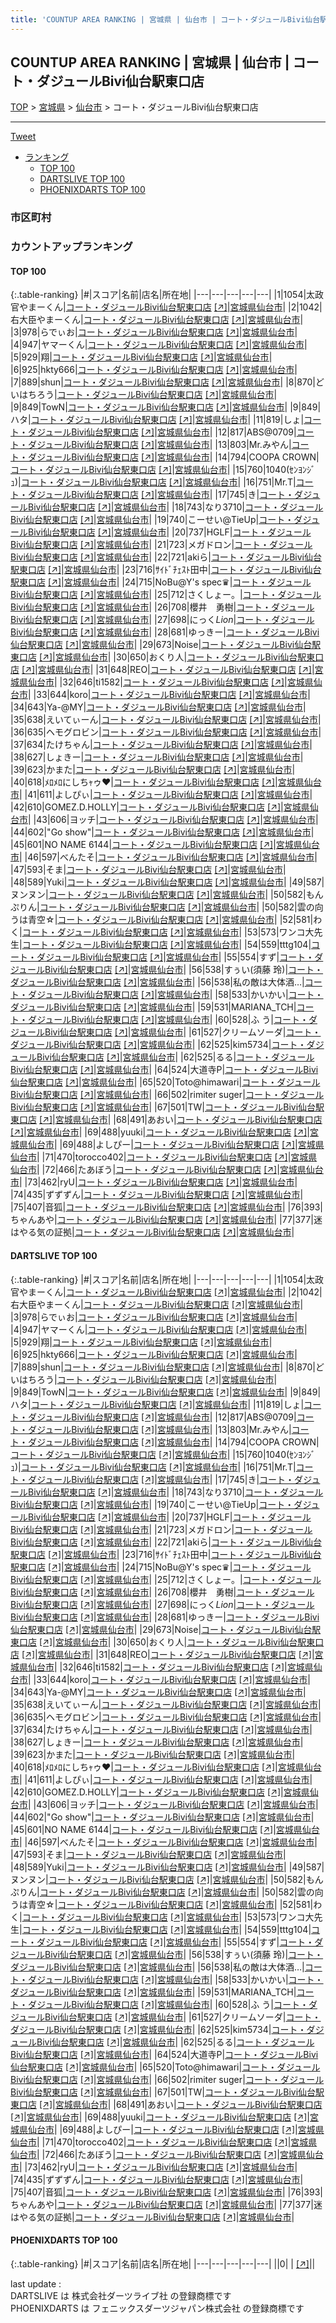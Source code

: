 ```yaml
---
title: 'COUNTUP AREA RANKING | 宮城県 | 仙台市 | コート・ダジュールBivi仙台駅東口店'
---
```

## COUNTUP AREA RANKING | 宮城県 | 仙台市 | コート・ダジュールBivi仙台駅東口店

[TOP](/darts/rank/) > [宮城県](/darts/rank/宮城県/) > [仙台市](/darts/rank/宮城県/仙台市/) > コート・ダジュールBivi仙台駅東口店

___

<a href="https://twitter.com/share?ref_src=twsrc%5Etfw" data-text="COUNTUP AREA RANKING | 宮城県仙台市コート・ダジュールBivi仙台駅東口店" class="twitter-share-button" data-hashtags="DARTSLIVE,PHOENIXDARTS,darts,ダーツ" data-show-count="false">Tweet</a>

* [ランキング](#カウントアップランキング)
    * [TOP 100](#top-100)
    * [DARTSLIVE TOP 100](#dartslive-top-100)
    * [PHOENIXDARTS TOP 100](#phoenixdarts-top-100)

### 市区町村

<ul>

</ul>

### カウントアップランキング

#### TOP 100



{:.table-ranking}
|#|スコア|名前|店名|所在地|
|---|---|---|---|---|
|1|1054|<span class="rank-name-dl">太政官やまーくん</span>|<a href="/darts/rank/shops/e4992e151d935998a3f63593b5358cc4.html">コート・ダジュールBivi仙台駅東口店</a> <a href="https://search.dartslive.com/jp/shop/e4992e151d935998a3f63593b5358cc4">[↗]</a>|<a href="/darts/rank/宮城県/仙台市">宮城県仙台市</a>|
|2|1042|<span class="rank-name-dl">右大臣やまーくん</span>|<a href="/darts/rank/shops/e4992e151d935998a3f63593b5358cc4.html">コート・ダジュールBivi仙台駅東口店</a> <a href="https://search.dartslive.com/jp/shop/e4992e151d935998a3f63593b5358cc4">[↗]</a>|<a href="/darts/rank/宮城県/仙台市">宮城県仙台市</a>|
|3|978|<span class="rank-name-dl">らでぃお</span>|<a href="/darts/rank/shops/e4992e151d935998a3f63593b5358cc4.html">コート・ダジュールBivi仙台駅東口店</a> <a href="https://search.dartslive.com/jp/shop/e4992e151d935998a3f63593b5358cc4">[↗]</a>|<a href="/darts/rank/宮城県/仙台市">宮城県仙台市</a>|
|4|947|<span class="rank-name-dl">ヤマーくん</span>|<a href="/darts/rank/shops/e4992e151d935998a3f63593b5358cc4.html">コート・ダジュールBivi仙台駅東口店</a> <a href="https://search.dartslive.com/jp/shop/e4992e151d935998a3f63593b5358cc4">[↗]</a>|<a href="/darts/rank/宮城県/仙台市">宮城県仙台市</a>|
|5|929|<span class="rank-name-dl">翔</span>|<a href="/darts/rank/shops/e4992e151d935998a3f63593b5358cc4.html">コート・ダジュールBivi仙台駅東口店</a> <a href="https://search.dartslive.com/jp/shop/e4992e151d935998a3f63593b5358cc4">[↗]</a>|<a href="/darts/rank/宮城県/仙台市">宮城県仙台市</a>|
|6|925|<span class="rank-name-dl">hkty666</span>|<a href="/darts/rank/shops/e4992e151d935998a3f63593b5358cc4.html">コート・ダジュールBivi仙台駅東口店</a> <a href="https://search.dartslive.com/jp/shop/e4992e151d935998a3f63593b5358cc4">[↗]</a>|<a href="/darts/rank/宮城県/仙台市">宮城県仙台市</a>|
|7|889|<span class="rank-name-dl">shun</span>|<a href="/darts/rank/shops/e4992e151d935998a3f63593b5358cc4.html">コート・ダジュールBivi仙台駅東口店</a> <a href="https://search.dartslive.com/jp/shop/e4992e151d935998a3f63593b5358cc4">[↗]</a>|<a href="/darts/rank/宮城県/仙台市">宮城県仙台市</a>|
|8|870|<span class="rank-name-dl">どいはちろう</span>|<a href="/darts/rank/shops/e4992e151d935998a3f63593b5358cc4.html">コート・ダジュールBivi仙台駅東口店</a> <a href="https://search.dartslive.com/jp/shop/e4992e151d935998a3f63593b5358cc4">[↗]</a>|<a href="/darts/rank/宮城県/仙台市">宮城県仙台市</a>|
|9|849|<span class="rank-name-dl">TowN</span>|<a href="/darts/rank/shops/e4992e151d935998a3f63593b5358cc4.html">コート・ダジュールBivi仙台駅東口店</a> <a href="https://search.dartslive.com/jp/shop/e4992e151d935998a3f63593b5358cc4">[↗]</a>|<a href="/darts/rank/宮城県/仙台市">宮城県仙台市</a>|
|9|849|<span class="rank-name-dl">ハタ</span>|<a href="/darts/rank/shops/e4992e151d935998a3f63593b5358cc4.html">コート・ダジュールBivi仙台駅東口店</a> <a href="https://search.dartslive.com/jp/shop/e4992e151d935998a3f63593b5358cc4">[↗]</a>|<a href="/darts/rank/宮城県/仙台市">宮城県仙台市</a>|
|11|819|<span class="rank-name-dl">しょ</span>|<a href="/darts/rank/shops/e4992e151d935998a3f63593b5358cc4.html">コート・ダジュールBivi仙台駅東口店</a> <a href="https://search.dartslive.com/jp/shop/e4992e151d935998a3f63593b5358cc4">[↗]</a>|<a href="/darts/rank/宮城県/仙台市">宮城県仙台市</a>|
|12|817|<span class="rank-name-dl">ABS@0709</span>|<a href="/darts/rank/shops/e4992e151d935998a3f63593b5358cc4.html">コート・ダジュールBivi仙台駅東口店</a> <a href="https://search.dartslive.com/jp/shop/e4992e151d935998a3f63593b5358cc4">[↗]</a>|<a href="/darts/rank/宮城県/仙台市">宮城県仙台市</a>|
|13|803|<span class="rank-name-dl">Mr.みやん</span>|<a href="/darts/rank/shops/e4992e151d935998a3f63593b5358cc4.html">コート・ダジュールBivi仙台駅東口店</a> <a href="https://search.dartslive.com/jp/shop/e4992e151d935998a3f63593b5358cc4">[↗]</a>|<a href="/darts/rank/宮城県/仙台市">宮城県仙台市</a>|
|14|794|<span class="rank-name-dl">COOPA CROWN</span>|<a href="/darts/rank/shops/e4992e151d935998a3f63593b5358cc4.html">コート・ダジュールBivi仙台駅東口店</a> <a href="https://search.dartslive.com/jp/shop/e4992e151d935998a3f63593b5358cc4">[↗]</a>|<a href="/darts/rank/宮城県/仙台市">宮城県仙台市</a>|
|15|760|<span class="rank-name-dl">1040(ｾﾝﾖﾝｼﾞｭ)</span>|<a href="/darts/rank/shops/e4992e151d935998a3f63593b5358cc4.html">コート・ダジュールBivi仙台駅東口店</a> <a href="https://search.dartslive.com/jp/shop/e4992e151d935998a3f63593b5358cc4">[↗]</a>|<a href="/darts/rank/宮城県/仙台市">宮城県仙台市</a>|
|16|751|<span class="rank-name-dl">Mr.T</span>|<a href="/darts/rank/shops/e4992e151d935998a3f63593b5358cc4.html">コート・ダジュールBivi仙台駅東口店</a> <a href="https://search.dartslive.com/jp/shop/e4992e151d935998a3f63593b5358cc4">[↗]</a>|<a href="/darts/rank/宮城県/仙台市">宮城県仙台市</a>|
|17|745|<span class="rank-name-dl">き</span>|<a href="/darts/rank/shops/e4992e151d935998a3f63593b5358cc4.html">コート・ダジュールBivi仙台駅東口店</a> <a href="https://search.dartslive.com/jp/shop/e4992e151d935998a3f63593b5358cc4">[↗]</a>|<a href="/darts/rank/宮城県/仙台市">宮城県仙台市</a>|
|18|743|<span class="rank-name-dl">なり3710</span>|<a href="/darts/rank/shops/e4992e151d935998a3f63593b5358cc4.html">コート・ダジュールBivi仙台駅東口店</a> <a href="https://search.dartslive.com/jp/shop/e4992e151d935998a3f63593b5358cc4">[↗]</a>|<a href="/darts/rank/宮城県/仙台市">宮城県仙台市</a>|
|19|740|<span class="rank-name-dl">こーせい@TieUp</span>|<a href="/darts/rank/shops/e4992e151d935998a3f63593b5358cc4.html">コート・ダジュールBivi仙台駅東口店</a> <a href="https://search.dartslive.com/jp/shop/e4992e151d935998a3f63593b5358cc4">[↗]</a>|<a href="/darts/rank/宮城県/仙台市">宮城県仙台市</a>|
|20|737|<span class="rank-name-dl">HGLF</span>|<a href="/darts/rank/shops/e4992e151d935998a3f63593b5358cc4.html">コート・ダジュールBivi仙台駅東口店</a> <a href="https://search.dartslive.com/jp/shop/e4992e151d935998a3f63593b5358cc4">[↗]</a>|<a href="/darts/rank/宮城県/仙台市">宮城県仙台市</a>|
|21|723|<span class="rank-name-dl">メガドロン</span>|<a href="/darts/rank/shops/e4992e151d935998a3f63593b5358cc4.html">コート・ダジュールBivi仙台駅東口店</a> <a href="https://search.dartslive.com/jp/shop/e4992e151d935998a3f63593b5358cc4">[↗]</a>|<a href="/darts/rank/宮城県/仙台市">宮城県仙台市</a>|
|22|721|<span class="rank-name-dl">akiら</span>|<a href="/darts/rank/shops/e4992e151d935998a3f63593b5358cc4.html">コート・ダジュールBivi仙台駅東口店</a> <a href="https://search.dartslive.com/jp/shop/e4992e151d935998a3f63593b5358cc4">[↗]</a>|<a href="/darts/rank/宮城県/仙台市">宮城県仙台市</a>|
|23|716|<span class="rank-name-dl">ｻｲﾄﾞﾁｪｽﾄ田中</span>|<a href="/darts/rank/shops/e4992e151d935998a3f63593b5358cc4.html">コート・ダジュールBivi仙台駅東口店</a> <a href="https://search.dartslive.com/jp/shop/e4992e151d935998a3f63593b5358cc4">[↗]</a>|<a href="/darts/rank/宮城県/仙台市">宮城県仙台市</a>|
|24|715|<span class="rank-name-dl">NoBu@Y&#x27;s spec♛</span>|<a href="/darts/rank/shops/e4992e151d935998a3f63593b5358cc4.html">コート・ダジュールBivi仙台駅東口店</a> <a href="https://search.dartslive.com/jp/shop/e4992e151d935998a3f63593b5358cc4">[↗]</a>|<a href="/darts/rank/宮城県/仙台市">宮城県仙台市</a>|
|25|712|<span class="rank-name-dl">さくしょー。</span>|<a href="/darts/rank/shops/e4992e151d935998a3f63593b5358cc4.html">コート・ダジュールBivi仙台駅東口店</a> <a href="https://search.dartslive.com/jp/shop/e4992e151d935998a3f63593b5358cc4">[↗]</a>|<a href="/darts/rank/宮城県/仙台市">宮城県仙台市</a>|
|26|708|<span class="rank-name-dl">櫻井　勇樹</span>|<a href="/darts/rank/shops/e4992e151d935998a3f63593b5358cc4.html">コート・ダジュールBivi仙台駅東口店</a> <a href="https://search.dartslive.com/jp/shop/e4992e151d935998a3f63593b5358cc4">[↗]</a>|<a href="/darts/rank/宮城県/仙台市">宮城県仙台市</a>|
|27|698|<span class="rank-name-dl">にっく*Lion*</span>|<a href="/darts/rank/shops/e4992e151d935998a3f63593b5358cc4.html">コート・ダジュールBivi仙台駅東口店</a> <a href="https://search.dartslive.com/jp/shop/e4992e151d935998a3f63593b5358cc4">[↗]</a>|<a href="/darts/rank/宮城県/仙台市">宮城県仙台市</a>|
|28|681|<span class="rank-name-dl">ゆっきー</span>|<a href="/darts/rank/shops/e4992e151d935998a3f63593b5358cc4.html">コート・ダジュールBivi仙台駅東口店</a> <a href="https://search.dartslive.com/jp/shop/e4992e151d935998a3f63593b5358cc4">[↗]</a>|<a href="/darts/rank/宮城県/仙台市">宮城県仙台市</a>|
|29|673|<span class="rank-name-dl">Noise</span>|<a href="/darts/rank/shops/e4992e151d935998a3f63593b5358cc4.html">コート・ダジュールBivi仙台駅東口店</a> <a href="https://search.dartslive.com/jp/shop/e4992e151d935998a3f63593b5358cc4">[↗]</a>|<a href="/darts/rank/宮城県/仙台市">宮城県仙台市</a>|
|30|650|<span class="rank-name-dl">おくり人</span>|<a href="/darts/rank/shops/e4992e151d935998a3f63593b5358cc4.html">コート・ダジュールBivi仙台駅東口店</a> <a href="https://search.dartslive.com/jp/shop/e4992e151d935998a3f63593b5358cc4">[↗]</a>|<a href="/darts/rank/宮城県/仙台市">宮城県仙台市</a>|
|31|648|<span class="rank-name-dl">REO</span>|<a href="/darts/rank/shops/e4992e151d935998a3f63593b5358cc4.html">コート・ダジュールBivi仙台駅東口店</a> <a href="https://search.dartslive.com/jp/shop/e4992e151d935998a3f63593b5358cc4">[↗]</a>|<a href="/darts/rank/宮城県/仙台市">宮城県仙台市</a>|
|32|646|<span class="rank-name-dl">ti1582</span>|<a href="/darts/rank/shops/e4992e151d935998a3f63593b5358cc4.html">コート・ダジュールBivi仙台駅東口店</a> <a href="https://search.dartslive.com/jp/shop/e4992e151d935998a3f63593b5358cc4">[↗]</a>|<a href="/darts/rank/宮城県/仙台市">宮城県仙台市</a>|
|33|644|<span class="rank-name-dl">koro</span>|<a href="/darts/rank/shops/e4992e151d935998a3f63593b5358cc4.html">コート・ダジュールBivi仙台駅東口店</a> <a href="https://search.dartslive.com/jp/shop/e4992e151d935998a3f63593b5358cc4">[↗]</a>|<a href="/darts/rank/宮城県/仙台市">宮城県仙台市</a>|
|34|643|<span class="rank-name-dl">Ya-@MY</span>|<a href="/darts/rank/shops/e4992e151d935998a3f63593b5358cc4.html">コート・ダジュールBivi仙台駅東口店</a> <a href="https://search.dartslive.com/jp/shop/e4992e151d935998a3f63593b5358cc4">[↗]</a>|<a href="/darts/rank/宮城県/仙台市">宮城県仙台市</a>|
|35|638|<span class="rank-name-dl">えいてぃーん</span>|<a href="/darts/rank/shops/e4992e151d935998a3f63593b5358cc4.html">コート・ダジュールBivi仙台駅東口店</a> <a href="https://search.dartslive.com/jp/shop/e4992e151d935998a3f63593b5358cc4">[↗]</a>|<a href="/darts/rank/宮城県/仙台市">宮城県仙台市</a>|
|36|635|<span class="rank-name-dl">ヘモグロビン</span>|<a href="/darts/rank/shops/e4992e151d935998a3f63593b5358cc4.html">コート・ダジュールBivi仙台駅東口店</a> <a href="https://search.dartslive.com/jp/shop/e4992e151d935998a3f63593b5358cc4">[↗]</a>|<a href="/darts/rank/宮城県/仙台市">宮城県仙台市</a>|
|37|634|<span class="rank-name-dl">たけちゃん</span>|<a href="/darts/rank/shops/e4992e151d935998a3f63593b5358cc4.html">コート・ダジュールBivi仙台駅東口店</a> <a href="https://search.dartslive.com/jp/shop/e4992e151d935998a3f63593b5358cc4">[↗]</a>|<a href="/darts/rank/宮城県/仙台市">宮城県仙台市</a>|
|38|627|<span class="rank-name-dl">しょきー</span>|<a href="/darts/rank/shops/e4992e151d935998a3f63593b5358cc4.html">コート・ダジュールBivi仙台駅東口店</a> <a href="https://search.dartslive.com/jp/shop/e4992e151d935998a3f63593b5358cc4">[↗]</a>|<a href="/darts/rank/宮城県/仙台市">宮城県仙台市</a>|
|39|623|<span class="rank-name-dl">かまた</span>|<a href="/darts/rank/shops/e4992e151d935998a3f63593b5358cc4.html">コート・ダジュールBivi仙台駅東口店</a> <a href="https://search.dartslive.com/jp/shop/e4992e151d935998a3f63593b5358cc4">[↗]</a>|<a href="/darts/rank/宮城県/仙台市">宮城県仙台市</a>|
|40|618|<span class="rank-name-dl">ﾒﾛﾒﾛにしちｬゥ♥</span>|<a href="/darts/rank/shops/e4992e151d935998a3f63593b5358cc4.html">コート・ダジュールBivi仙台駅東口店</a> <a href="https://search.dartslive.com/jp/shop/e4992e151d935998a3f63593b5358cc4">[↗]</a>|<a href="/darts/rank/宮城県/仙台市">宮城県仙台市</a>|
|41|611|<span class="rank-name-dl">よしぴぃ</span>|<a href="/darts/rank/shops/e4992e151d935998a3f63593b5358cc4.html">コート・ダジュールBivi仙台駅東口店</a> <a href="https://search.dartslive.com/jp/shop/e4992e151d935998a3f63593b5358cc4">[↗]</a>|<a href="/darts/rank/宮城県/仙台市">宮城県仙台市</a>|
|42|610|<span class="rank-name-dl">GOMEZ.D.HOLLY</span>|<a href="/darts/rank/shops/e4992e151d935998a3f63593b5358cc4.html">コート・ダジュールBivi仙台駅東口店</a> <a href="https://search.dartslive.com/jp/shop/e4992e151d935998a3f63593b5358cc4">[↗]</a>|<a href="/darts/rank/宮城県/仙台市">宮城県仙台市</a>|
|43|606|<span class="rank-name-dl">ヨッチ</span>|<a href="/darts/rank/shops/e4992e151d935998a3f63593b5358cc4.html">コート・ダジュールBivi仙台駅東口店</a> <a href="https://search.dartslive.com/jp/shop/e4992e151d935998a3f63593b5358cc4">[↗]</a>|<a href="/darts/rank/宮城県/仙台市">宮城県仙台市</a>|
|44|602|<span class="rank-name-dl">&quot;Go show&quot;</span>|<a href="/darts/rank/shops/e4992e151d935998a3f63593b5358cc4.html">コート・ダジュールBivi仙台駅東口店</a> <a href="https://search.dartslive.com/jp/shop/e4992e151d935998a3f63593b5358cc4">[↗]</a>|<a href="/darts/rank/宮城県/仙台市">宮城県仙台市</a>|
|45|601|<span class="rank-name-dl">NO NAME 6144</span>|<a href="/darts/rank/shops/e4992e151d935998a3f63593b5358cc4.html">コート・ダジュールBivi仙台駅東口店</a> <a href="https://search.dartslive.com/jp/shop/e4992e151d935998a3f63593b5358cc4">[↗]</a>|<a href="/darts/rank/宮城県/仙台市">宮城県仙台市</a>|
|46|597|<span class="rank-name-dl">べんたそ</span>|<a href="/darts/rank/shops/e4992e151d935998a3f63593b5358cc4.html">コート・ダジュールBivi仙台駅東口店</a> <a href="https://search.dartslive.com/jp/shop/e4992e151d935998a3f63593b5358cc4">[↗]</a>|<a href="/darts/rank/宮城県/仙台市">宮城県仙台市</a>|
|47|593|<span class="rank-name-dl">そま</span>|<a href="/darts/rank/shops/e4992e151d935998a3f63593b5358cc4.html">コート・ダジュールBivi仙台駅東口店</a> <a href="https://search.dartslive.com/jp/shop/e4992e151d935998a3f63593b5358cc4">[↗]</a>|<a href="/darts/rank/宮城県/仙台市">宮城県仙台市</a>|
|48|589|<span class="rank-name-dl">Yuki</span>|<a href="/darts/rank/shops/e4992e151d935998a3f63593b5358cc4.html">コート・ダジュールBivi仙台駅東口店</a> <a href="https://search.dartslive.com/jp/shop/e4992e151d935998a3f63593b5358cc4">[↗]</a>|<a href="/darts/rank/宮城県/仙台市">宮城県仙台市</a>|
|49|587|<span class="rank-name-dl">ヌンヌン</span>|<a href="/darts/rank/shops/e4992e151d935998a3f63593b5358cc4.html">コート・ダジュールBivi仙台駅東口店</a> <a href="https://search.dartslive.com/jp/shop/e4992e151d935998a3f63593b5358cc4">[↗]</a>|<a href="/darts/rank/宮城県/仙台市">宮城県仙台市</a>|
|50|582|<span class="rank-name-dl">もんぷりん</span>|<a href="/darts/rank/shops/e4992e151d935998a3f63593b5358cc4.html">コート・ダジュールBivi仙台駅東口店</a> <a href="https://search.dartslive.com/jp/shop/e4992e151d935998a3f63593b5358cc4">[↗]</a>|<a href="/darts/rank/宮城県/仙台市">宮城県仙台市</a>|
|50|582|<span class="rank-name-dl">雲の向うは青空☆</span>|<a href="/darts/rank/shops/e4992e151d935998a3f63593b5358cc4.html">コート・ダジュールBivi仙台駅東口店</a> <a href="https://search.dartslive.com/jp/shop/e4992e151d935998a3f63593b5358cc4">[↗]</a>|<a href="/darts/rank/宮城県/仙台市">宮城県仙台市</a>|
|52|581|<span class="rank-name-dl">わく</span>|<a href="/darts/rank/shops/e4992e151d935998a3f63593b5358cc4.html">コート・ダジュールBivi仙台駅東口店</a> <a href="https://search.dartslive.com/jp/shop/e4992e151d935998a3f63593b5358cc4">[↗]</a>|<a href="/darts/rank/宮城県/仙台市">宮城県仙台市</a>|
|53|573|<span class="rank-name-dl">ワンコ大先生</span>|<a href="/darts/rank/shops/e4992e151d935998a3f63593b5358cc4.html">コート・ダジュールBivi仙台駅東口店</a> <a href="https://search.dartslive.com/jp/shop/e4992e151d935998a3f63593b5358cc4">[↗]</a>|<a href="/darts/rank/宮城県/仙台市">宮城県仙台市</a>|
|54|559|<span class="rank-name-dl">tttg104</span>|<a href="/darts/rank/shops/e4992e151d935998a3f63593b5358cc4.html">コート・ダジュールBivi仙台駅東口店</a> <a href="https://search.dartslive.com/jp/shop/e4992e151d935998a3f63593b5358cc4">[↗]</a>|<a href="/darts/rank/宮城県/仙台市">宮城県仙台市</a>|
|55|554|<span class="rank-name-dl">すず</span>|<a href="/darts/rank/shops/e4992e151d935998a3f63593b5358cc4.html">コート・ダジュールBivi仙台駅東口店</a> <a href="https://search.dartslive.com/jp/shop/e4992e151d935998a3f63593b5358cc4">[↗]</a>|<a href="/darts/rank/宮城県/仙台市">宮城県仙台市</a>|
|56|538|<span class="rank-name-dl">すぅい(須藤 玲)</span>|<a href="/darts/rank/shops/e4992e151d935998a3f63593b5358cc4.html">コート・ダジュールBivi仙台駅東口店</a> <a href="https://search.dartslive.com/jp/shop/e4992e151d935998a3f63593b5358cc4">[↗]</a>|<a href="/darts/rank/宮城県/仙台市">宮城県仙台市</a>|
|56|538|<span class="rank-name-dl">私の敵は大体酒…</span>|<a href="/darts/rank/shops/e4992e151d935998a3f63593b5358cc4.html">コート・ダジュールBivi仙台駅東口店</a> <a href="https://search.dartslive.com/jp/shop/e4992e151d935998a3f63593b5358cc4">[↗]</a>|<a href="/darts/rank/宮城県/仙台市">宮城県仙台市</a>|
|58|533|<span class="rank-name-dl">かいかい</span>|<a href="/darts/rank/shops/e4992e151d935998a3f63593b5358cc4.html">コート・ダジュールBivi仙台駅東口店</a> <a href="https://search.dartslive.com/jp/shop/e4992e151d935998a3f63593b5358cc4">[↗]</a>|<a href="/darts/rank/宮城県/仙台市">宮城県仙台市</a>|
|59|531|<span class="rank-name-dl">MARIANA_TCH</span>|<a href="/darts/rank/shops/e4992e151d935998a3f63593b5358cc4.html">コート・ダジュールBivi仙台駅東口店</a> <a href="https://search.dartslive.com/jp/shop/e4992e151d935998a3f63593b5358cc4">[↗]</a>|<a href="/darts/rank/宮城県/仙台市">宮城県仙台市</a>|
|60|528|<span class="rank-name-dl">ふ う</span>|<a href="/darts/rank/shops/e4992e151d935998a3f63593b5358cc4.html">コート・ダジュールBivi仙台駅東口店</a> <a href="https://search.dartslive.com/jp/shop/e4992e151d935998a3f63593b5358cc4">[↗]</a>|<a href="/darts/rank/宮城県/仙台市">宮城県仙台市</a>|
|61|527|<span class="rank-name-dl">クリームソーダ</span>|<a href="/darts/rank/shops/e4992e151d935998a3f63593b5358cc4.html">コート・ダジュールBivi仙台駅東口店</a> <a href="https://search.dartslive.com/jp/shop/e4992e151d935998a3f63593b5358cc4">[↗]</a>|<a href="/darts/rank/宮城県/仙台市">宮城県仙台市</a>|
|62|525|<span class="rank-name-dl">kim5734</span>|<a href="/darts/rank/shops/e4992e151d935998a3f63593b5358cc4.html">コート・ダジュールBivi仙台駅東口店</a> <a href="https://search.dartslive.com/jp/shop/e4992e151d935998a3f63593b5358cc4">[↗]</a>|<a href="/darts/rank/宮城県/仙台市">宮城県仙台市</a>|
|62|525|<span class="rank-name-dl">るる</span>|<a href="/darts/rank/shops/e4992e151d935998a3f63593b5358cc4.html">コート・ダジュールBivi仙台駅東口店</a> <a href="https://search.dartslive.com/jp/shop/e4992e151d935998a3f63593b5358cc4">[↗]</a>|<a href="/darts/rank/宮城県/仙台市">宮城県仙台市</a>|
|64|524|<span class="rank-name-dl">大道寺P</span>|<a href="/darts/rank/shops/e4992e151d935998a3f63593b5358cc4.html">コート・ダジュールBivi仙台駅東口店</a> <a href="https://search.dartslive.com/jp/shop/e4992e151d935998a3f63593b5358cc4">[↗]</a>|<a href="/darts/rank/宮城県/仙台市">宮城県仙台市</a>|
|65|520|<span class="rank-name-dl">Toto@himawari</span>|<a href="/darts/rank/shops/e4992e151d935998a3f63593b5358cc4.html">コート・ダジュールBivi仙台駅東口店</a> <a href="https://search.dartslive.com/jp/shop/e4992e151d935998a3f63593b5358cc4">[↗]</a>|<a href="/darts/rank/宮城県/仙台市">宮城県仙台市</a>|
|66|502|<span class="rank-name-dl">rimiter suger</span>|<a href="/darts/rank/shops/e4992e151d935998a3f63593b5358cc4.html">コート・ダジュールBivi仙台駅東口店</a> <a href="https://search.dartslive.com/jp/shop/e4992e151d935998a3f63593b5358cc4">[↗]</a>|<a href="/darts/rank/宮城県/仙台市">宮城県仙台市</a>|
|67|501|<span class="rank-name-dl">TW</span>|<a href="/darts/rank/shops/e4992e151d935998a3f63593b5358cc4.html">コート・ダジュールBivi仙台駅東口店</a> <a href="https://search.dartslive.com/jp/shop/e4992e151d935998a3f63593b5358cc4">[↗]</a>|<a href="/darts/rank/宮城県/仙台市">宮城県仙台市</a>|
|68|491|<span class="rank-name-dl">あおい</span>|<a href="/darts/rank/shops/e4992e151d935998a3f63593b5358cc4.html">コート・ダジュールBivi仙台駅東口店</a> <a href="https://search.dartslive.com/jp/shop/e4992e151d935998a3f63593b5358cc4">[↗]</a>|<a href="/darts/rank/宮城県/仙台市">宮城県仙台市</a>|
|69|488|<span class="rank-name-dl">yuuki</span>|<a href="/darts/rank/shops/e4992e151d935998a3f63593b5358cc4.html">コート・ダジュールBivi仙台駅東口店</a> <a href="https://search.dartslive.com/jp/shop/e4992e151d935998a3f63593b5358cc4">[↗]</a>|<a href="/darts/rank/宮城県/仙台市">宮城県仙台市</a>|
|69|488|<span class="rank-name-dl">よしぴー</span>|<a href="/darts/rank/shops/e4992e151d935998a3f63593b5358cc4.html">コート・ダジュールBivi仙台駅東口店</a> <a href="https://search.dartslive.com/jp/shop/e4992e151d935998a3f63593b5358cc4">[↗]</a>|<a href="/darts/rank/宮城県/仙台市">宮城県仙台市</a>|
|71|470|<span class="rank-name-dl">torocco402</span>|<a href="/darts/rank/shops/e4992e151d935998a3f63593b5358cc4.html">コート・ダジュールBivi仙台駅東口店</a> <a href="https://search.dartslive.com/jp/shop/e4992e151d935998a3f63593b5358cc4">[↗]</a>|<a href="/darts/rank/宮城県/仙台市">宮城県仙台市</a>|
|72|466|<span class="rank-name-dl">たあぼう</span>|<a href="/darts/rank/shops/e4992e151d935998a3f63593b5358cc4.html">コート・ダジュールBivi仙台駅東口店</a> <a href="https://search.dartslive.com/jp/shop/e4992e151d935998a3f63593b5358cc4">[↗]</a>|<a href="/darts/rank/宮城県/仙台市">宮城県仙台市</a>|
|73|462|<span class="rank-name-dl">ryU</span>|<a href="/darts/rank/shops/e4992e151d935998a3f63593b5358cc4.html">コート・ダジュールBivi仙台駅東口店</a> <a href="https://search.dartslive.com/jp/shop/e4992e151d935998a3f63593b5358cc4">[↗]</a>|<a href="/darts/rank/宮城県/仙台市">宮城県仙台市</a>|
|74|435|<span class="rank-name-dl">ずずずん</span>|<a href="/darts/rank/shops/e4992e151d935998a3f63593b5358cc4.html">コート・ダジュールBivi仙台駅東口店</a> <a href="https://search.dartslive.com/jp/shop/e4992e151d935998a3f63593b5358cc4">[↗]</a>|<a href="/darts/rank/宮城県/仙台市">宮城県仙台市</a>|
|75|407|<span class="rank-name-dl">音狐</span>|<a href="/darts/rank/shops/e4992e151d935998a3f63593b5358cc4.html">コート・ダジュールBivi仙台駅東口店</a> <a href="https://search.dartslive.com/jp/shop/e4992e151d935998a3f63593b5358cc4">[↗]</a>|<a href="/darts/rank/宮城県/仙台市">宮城県仙台市</a>|
|76|393|<span class="rank-name-dl">ちゃんあや</span>|<a href="/darts/rank/shops/e4992e151d935998a3f63593b5358cc4.html">コート・ダジュールBivi仙台駅東口店</a> <a href="https://search.dartslive.com/jp/shop/e4992e151d935998a3f63593b5358cc4">[↗]</a>|<a href="/darts/rank/宮城県/仙台市">宮城県仙台市</a>|
|77|377|<span class="rank-name-dl">迷はやる気の証拠</span>|<a href="/darts/rank/shops/e4992e151d935998a3f63593b5358cc4.html">コート・ダジュールBivi仙台駅東口店</a> <a href="https://search.dartslive.com/jp/shop/e4992e151d935998a3f63593b5358cc4">[↗]</a>|<a href="/darts/rank/宮城県/仙台市">宮城県仙台市</a>|


#### DARTSLIVE TOP 100



{:.table-ranking}
|#|スコア|名前|店名|所在地|
|---|---|---|---|---|
|1|1054|<span class="rank-name-dl">太政官やまーくん</span>|<a href="/darts/rank/shops/e4992e151d935998a3f63593b5358cc4.html">コート・ダジュールBivi仙台駅東口店</a> <a href="https://search.dartslive.com/jp/shop/e4992e151d935998a3f63593b5358cc4">[↗]</a>|<a href="/darts/rank/宮城県/仙台市">宮城県仙台市</a>|
|2|1042|<span class="rank-name-dl">右大臣やまーくん</span>|<a href="/darts/rank/shops/e4992e151d935998a3f63593b5358cc4.html">コート・ダジュールBivi仙台駅東口店</a> <a href="https://search.dartslive.com/jp/shop/e4992e151d935998a3f63593b5358cc4">[↗]</a>|<a href="/darts/rank/宮城県/仙台市">宮城県仙台市</a>|
|3|978|<span class="rank-name-dl">らでぃお</span>|<a href="/darts/rank/shops/e4992e151d935998a3f63593b5358cc4.html">コート・ダジュールBivi仙台駅東口店</a> <a href="https://search.dartslive.com/jp/shop/e4992e151d935998a3f63593b5358cc4">[↗]</a>|<a href="/darts/rank/宮城県/仙台市">宮城県仙台市</a>|
|4|947|<span class="rank-name-dl">ヤマーくん</span>|<a href="/darts/rank/shops/e4992e151d935998a3f63593b5358cc4.html">コート・ダジュールBivi仙台駅東口店</a> <a href="https://search.dartslive.com/jp/shop/e4992e151d935998a3f63593b5358cc4">[↗]</a>|<a href="/darts/rank/宮城県/仙台市">宮城県仙台市</a>|
|5|929|<span class="rank-name-dl">翔</span>|<a href="/darts/rank/shops/e4992e151d935998a3f63593b5358cc4.html">コート・ダジュールBivi仙台駅東口店</a> <a href="https://search.dartslive.com/jp/shop/e4992e151d935998a3f63593b5358cc4">[↗]</a>|<a href="/darts/rank/宮城県/仙台市">宮城県仙台市</a>|
|6|925|<span class="rank-name-dl">hkty666</span>|<a href="/darts/rank/shops/e4992e151d935998a3f63593b5358cc4.html">コート・ダジュールBivi仙台駅東口店</a> <a href="https://search.dartslive.com/jp/shop/e4992e151d935998a3f63593b5358cc4">[↗]</a>|<a href="/darts/rank/宮城県/仙台市">宮城県仙台市</a>|
|7|889|<span class="rank-name-dl">shun</span>|<a href="/darts/rank/shops/e4992e151d935998a3f63593b5358cc4.html">コート・ダジュールBivi仙台駅東口店</a> <a href="https://search.dartslive.com/jp/shop/e4992e151d935998a3f63593b5358cc4">[↗]</a>|<a href="/darts/rank/宮城県/仙台市">宮城県仙台市</a>|
|8|870|<span class="rank-name-dl">どいはちろう</span>|<a href="/darts/rank/shops/e4992e151d935998a3f63593b5358cc4.html">コート・ダジュールBivi仙台駅東口店</a> <a href="https://search.dartslive.com/jp/shop/e4992e151d935998a3f63593b5358cc4">[↗]</a>|<a href="/darts/rank/宮城県/仙台市">宮城県仙台市</a>|
|9|849|<span class="rank-name-dl">TowN</span>|<a href="/darts/rank/shops/e4992e151d935998a3f63593b5358cc4.html">コート・ダジュールBivi仙台駅東口店</a> <a href="https://search.dartslive.com/jp/shop/e4992e151d935998a3f63593b5358cc4">[↗]</a>|<a href="/darts/rank/宮城県/仙台市">宮城県仙台市</a>|
|9|849|<span class="rank-name-dl">ハタ</span>|<a href="/darts/rank/shops/e4992e151d935998a3f63593b5358cc4.html">コート・ダジュールBivi仙台駅東口店</a> <a href="https://search.dartslive.com/jp/shop/e4992e151d935998a3f63593b5358cc4">[↗]</a>|<a href="/darts/rank/宮城県/仙台市">宮城県仙台市</a>|
|11|819|<span class="rank-name-dl">しょ</span>|<a href="/darts/rank/shops/e4992e151d935998a3f63593b5358cc4.html">コート・ダジュールBivi仙台駅東口店</a> <a href="https://search.dartslive.com/jp/shop/e4992e151d935998a3f63593b5358cc4">[↗]</a>|<a href="/darts/rank/宮城県/仙台市">宮城県仙台市</a>|
|12|817|<span class="rank-name-dl">ABS@0709</span>|<a href="/darts/rank/shops/e4992e151d935998a3f63593b5358cc4.html">コート・ダジュールBivi仙台駅東口店</a> <a href="https://search.dartslive.com/jp/shop/e4992e151d935998a3f63593b5358cc4">[↗]</a>|<a href="/darts/rank/宮城県/仙台市">宮城県仙台市</a>|
|13|803|<span class="rank-name-dl">Mr.みやん</span>|<a href="/darts/rank/shops/e4992e151d935998a3f63593b5358cc4.html">コート・ダジュールBivi仙台駅東口店</a> <a href="https://search.dartslive.com/jp/shop/e4992e151d935998a3f63593b5358cc4">[↗]</a>|<a href="/darts/rank/宮城県/仙台市">宮城県仙台市</a>|
|14|794|<span class="rank-name-dl">COOPA CROWN</span>|<a href="/darts/rank/shops/e4992e151d935998a3f63593b5358cc4.html">コート・ダジュールBivi仙台駅東口店</a> <a href="https://search.dartslive.com/jp/shop/e4992e151d935998a3f63593b5358cc4">[↗]</a>|<a href="/darts/rank/宮城県/仙台市">宮城県仙台市</a>|
|15|760|<span class="rank-name-dl">1040(ｾﾝﾖﾝｼﾞｭ)</span>|<a href="/darts/rank/shops/e4992e151d935998a3f63593b5358cc4.html">コート・ダジュールBivi仙台駅東口店</a> <a href="https://search.dartslive.com/jp/shop/e4992e151d935998a3f63593b5358cc4">[↗]</a>|<a href="/darts/rank/宮城県/仙台市">宮城県仙台市</a>|
|16|751|<span class="rank-name-dl">Mr.T</span>|<a href="/darts/rank/shops/e4992e151d935998a3f63593b5358cc4.html">コート・ダジュールBivi仙台駅東口店</a> <a href="https://search.dartslive.com/jp/shop/e4992e151d935998a3f63593b5358cc4">[↗]</a>|<a href="/darts/rank/宮城県/仙台市">宮城県仙台市</a>|
|17|745|<span class="rank-name-dl">き</span>|<a href="/darts/rank/shops/e4992e151d935998a3f63593b5358cc4.html">コート・ダジュールBivi仙台駅東口店</a> <a href="https://search.dartslive.com/jp/shop/e4992e151d935998a3f63593b5358cc4">[↗]</a>|<a href="/darts/rank/宮城県/仙台市">宮城県仙台市</a>|
|18|743|<span class="rank-name-dl">なり3710</span>|<a href="/darts/rank/shops/e4992e151d935998a3f63593b5358cc4.html">コート・ダジュールBivi仙台駅東口店</a> <a href="https://search.dartslive.com/jp/shop/e4992e151d935998a3f63593b5358cc4">[↗]</a>|<a href="/darts/rank/宮城県/仙台市">宮城県仙台市</a>|
|19|740|<span class="rank-name-dl">こーせい@TieUp</span>|<a href="/darts/rank/shops/e4992e151d935998a3f63593b5358cc4.html">コート・ダジュールBivi仙台駅東口店</a> <a href="https://search.dartslive.com/jp/shop/e4992e151d935998a3f63593b5358cc4">[↗]</a>|<a href="/darts/rank/宮城県/仙台市">宮城県仙台市</a>|
|20|737|<span class="rank-name-dl">HGLF</span>|<a href="/darts/rank/shops/e4992e151d935998a3f63593b5358cc4.html">コート・ダジュールBivi仙台駅東口店</a> <a href="https://search.dartslive.com/jp/shop/e4992e151d935998a3f63593b5358cc4">[↗]</a>|<a href="/darts/rank/宮城県/仙台市">宮城県仙台市</a>|
|21|723|<span class="rank-name-dl">メガドロン</span>|<a href="/darts/rank/shops/e4992e151d935998a3f63593b5358cc4.html">コート・ダジュールBivi仙台駅東口店</a> <a href="https://search.dartslive.com/jp/shop/e4992e151d935998a3f63593b5358cc4">[↗]</a>|<a href="/darts/rank/宮城県/仙台市">宮城県仙台市</a>|
|22|721|<span class="rank-name-dl">akiら</span>|<a href="/darts/rank/shops/e4992e151d935998a3f63593b5358cc4.html">コート・ダジュールBivi仙台駅東口店</a> <a href="https://search.dartslive.com/jp/shop/e4992e151d935998a3f63593b5358cc4">[↗]</a>|<a href="/darts/rank/宮城県/仙台市">宮城県仙台市</a>|
|23|716|<span class="rank-name-dl">ｻｲﾄﾞﾁｪｽﾄ田中</span>|<a href="/darts/rank/shops/e4992e151d935998a3f63593b5358cc4.html">コート・ダジュールBivi仙台駅東口店</a> <a href="https://search.dartslive.com/jp/shop/e4992e151d935998a3f63593b5358cc4">[↗]</a>|<a href="/darts/rank/宮城県/仙台市">宮城県仙台市</a>|
|24|715|<span class="rank-name-dl">NoBu@Y&#x27;s spec♛</span>|<a href="/darts/rank/shops/e4992e151d935998a3f63593b5358cc4.html">コート・ダジュールBivi仙台駅東口店</a> <a href="https://search.dartslive.com/jp/shop/e4992e151d935998a3f63593b5358cc4">[↗]</a>|<a href="/darts/rank/宮城県/仙台市">宮城県仙台市</a>|
|25|712|<span class="rank-name-dl">さくしょー。</span>|<a href="/darts/rank/shops/e4992e151d935998a3f63593b5358cc4.html">コート・ダジュールBivi仙台駅東口店</a> <a href="https://search.dartslive.com/jp/shop/e4992e151d935998a3f63593b5358cc4">[↗]</a>|<a href="/darts/rank/宮城県/仙台市">宮城県仙台市</a>|
|26|708|<span class="rank-name-dl">櫻井　勇樹</span>|<a href="/darts/rank/shops/e4992e151d935998a3f63593b5358cc4.html">コート・ダジュールBivi仙台駅東口店</a> <a href="https://search.dartslive.com/jp/shop/e4992e151d935998a3f63593b5358cc4">[↗]</a>|<a href="/darts/rank/宮城県/仙台市">宮城県仙台市</a>|
|27|698|<span class="rank-name-dl">にっく*Lion*</span>|<a href="/darts/rank/shops/e4992e151d935998a3f63593b5358cc4.html">コート・ダジュールBivi仙台駅東口店</a> <a href="https://search.dartslive.com/jp/shop/e4992e151d935998a3f63593b5358cc4">[↗]</a>|<a href="/darts/rank/宮城県/仙台市">宮城県仙台市</a>|
|28|681|<span class="rank-name-dl">ゆっきー</span>|<a href="/darts/rank/shops/e4992e151d935998a3f63593b5358cc4.html">コート・ダジュールBivi仙台駅東口店</a> <a href="https://search.dartslive.com/jp/shop/e4992e151d935998a3f63593b5358cc4">[↗]</a>|<a href="/darts/rank/宮城県/仙台市">宮城県仙台市</a>|
|29|673|<span class="rank-name-dl">Noise</span>|<a href="/darts/rank/shops/e4992e151d935998a3f63593b5358cc4.html">コート・ダジュールBivi仙台駅東口店</a> <a href="https://search.dartslive.com/jp/shop/e4992e151d935998a3f63593b5358cc4">[↗]</a>|<a href="/darts/rank/宮城県/仙台市">宮城県仙台市</a>|
|30|650|<span class="rank-name-dl">おくり人</span>|<a href="/darts/rank/shops/e4992e151d935998a3f63593b5358cc4.html">コート・ダジュールBivi仙台駅東口店</a> <a href="https://search.dartslive.com/jp/shop/e4992e151d935998a3f63593b5358cc4">[↗]</a>|<a href="/darts/rank/宮城県/仙台市">宮城県仙台市</a>|
|31|648|<span class="rank-name-dl">REO</span>|<a href="/darts/rank/shops/e4992e151d935998a3f63593b5358cc4.html">コート・ダジュールBivi仙台駅東口店</a> <a href="https://search.dartslive.com/jp/shop/e4992e151d935998a3f63593b5358cc4">[↗]</a>|<a href="/darts/rank/宮城県/仙台市">宮城県仙台市</a>|
|32|646|<span class="rank-name-dl">ti1582</span>|<a href="/darts/rank/shops/e4992e151d935998a3f63593b5358cc4.html">コート・ダジュールBivi仙台駅東口店</a> <a href="https://search.dartslive.com/jp/shop/e4992e151d935998a3f63593b5358cc4">[↗]</a>|<a href="/darts/rank/宮城県/仙台市">宮城県仙台市</a>|
|33|644|<span class="rank-name-dl">koro</span>|<a href="/darts/rank/shops/e4992e151d935998a3f63593b5358cc4.html">コート・ダジュールBivi仙台駅東口店</a> <a href="https://search.dartslive.com/jp/shop/e4992e151d935998a3f63593b5358cc4">[↗]</a>|<a href="/darts/rank/宮城県/仙台市">宮城県仙台市</a>|
|34|643|<span class="rank-name-dl">Ya-@MY</span>|<a href="/darts/rank/shops/e4992e151d935998a3f63593b5358cc4.html">コート・ダジュールBivi仙台駅東口店</a> <a href="https://search.dartslive.com/jp/shop/e4992e151d935998a3f63593b5358cc4">[↗]</a>|<a href="/darts/rank/宮城県/仙台市">宮城県仙台市</a>|
|35|638|<span class="rank-name-dl">えいてぃーん</span>|<a href="/darts/rank/shops/e4992e151d935998a3f63593b5358cc4.html">コート・ダジュールBivi仙台駅東口店</a> <a href="https://search.dartslive.com/jp/shop/e4992e151d935998a3f63593b5358cc4">[↗]</a>|<a href="/darts/rank/宮城県/仙台市">宮城県仙台市</a>|
|36|635|<span class="rank-name-dl">ヘモグロビン</span>|<a href="/darts/rank/shops/e4992e151d935998a3f63593b5358cc4.html">コート・ダジュールBivi仙台駅東口店</a> <a href="https://search.dartslive.com/jp/shop/e4992e151d935998a3f63593b5358cc4">[↗]</a>|<a href="/darts/rank/宮城県/仙台市">宮城県仙台市</a>|
|37|634|<span class="rank-name-dl">たけちゃん</span>|<a href="/darts/rank/shops/e4992e151d935998a3f63593b5358cc4.html">コート・ダジュールBivi仙台駅東口店</a> <a href="https://search.dartslive.com/jp/shop/e4992e151d935998a3f63593b5358cc4">[↗]</a>|<a href="/darts/rank/宮城県/仙台市">宮城県仙台市</a>|
|38|627|<span class="rank-name-dl">しょきー</span>|<a href="/darts/rank/shops/e4992e151d935998a3f63593b5358cc4.html">コート・ダジュールBivi仙台駅東口店</a> <a href="https://search.dartslive.com/jp/shop/e4992e151d935998a3f63593b5358cc4">[↗]</a>|<a href="/darts/rank/宮城県/仙台市">宮城県仙台市</a>|
|39|623|<span class="rank-name-dl">かまた</span>|<a href="/darts/rank/shops/e4992e151d935998a3f63593b5358cc4.html">コート・ダジュールBivi仙台駅東口店</a> <a href="https://search.dartslive.com/jp/shop/e4992e151d935998a3f63593b5358cc4">[↗]</a>|<a href="/darts/rank/宮城県/仙台市">宮城県仙台市</a>|
|40|618|<span class="rank-name-dl">ﾒﾛﾒﾛにしちｬゥ♥</span>|<a href="/darts/rank/shops/e4992e151d935998a3f63593b5358cc4.html">コート・ダジュールBivi仙台駅東口店</a> <a href="https://search.dartslive.com/jp/shop/e4992e151d935998a3f63593b5358cc4">[↗]</a>|<a href="/darts/rank/宮城県/仙台市">宮城県仙台市</a>|
|41|611|<span class="rank-name-dl">よしぴぃ</span>|<a href="/darts/rank/shops/e4992e151d935998a3f63593b5358cc4.html">コート・ダジュールBivi仙台駅東口店</a> <a href="https://search.dartslive.com/jp/shop/e4992e151d935998a3f63593b5358cc4">[↗]</a>|<a href="/darts/rank/宮城県/仙台市">宮城県仙台市</a>|
|42|610|<span class="rank-name-dl">GOMEZ.D.HOLLY</span>|<a href="/darts/rank/shops/e4992e151d935998a3f63593b5358cc4.html">コート・ダジュールBivi仙台駅東口店</a> <a href="https://search.dartslive.com/jp/shop/e4992e151d935998a3f63593b5358cc4">[↗]</a>|<a href="/darts/rank/宮城県/仙台市">宮城県仙台市</a>|
|43|606|<span class="rank-name-dl">ヨッチ</span>|<a href="/darts/rank/shops/e4992e151d935998a3f63593b5358cc4.html">コート・ダジュールBivi仙台駅東口店</a> <a href="https://search.dartslive.com/jp/shop/e4992e151d935998a3f63593b5358cc4">[↗]</a>|<a href="/darts/rank/宮城県/仙台市">宮城県仙台市</a>|
|44|602|<span class="rank-name-dl">&quot;Go show&quot;</span>|<a href="/darts/rank/shops/e4992e151d935998a3f63593b5358cc4.html">コート・ダジュールBivi仙台駅東口店</a> <a href="https://search.dartslive.com/jp/shop/e4992e151d935998a3f63593b5358cc4">[↗]</a>|<a href="/darts/rank/宮城県/仙台市">宮城県仙台市</a>|
|45|601|<span class="rank-name-dl">NO NAME 6144</span>|<a href="/darts/rank/shops/e4992e151d935998a3f63593b5358cc4.html">コート・ダジュールBivi仙台駅東口店</a> <a href="https://search.dartslive.com/jp/shop/e4992e151d935998a3f63593b5358cc4">[↗]</a>|<a href="/darts/rank/宮城県/仙台市">宮城県仙台市</a>|
|46|597|<span class="rank-name-dl">べんたそ</span>|<a href="/darts/rank/shops/e4992e151d935998a3f63593b5358cc4.html">コート・ダジュールBivi仙台駅東口店</a> <a href="https://search.dartslive.com/jp/shop/e4992e151d935998a3f63593b5358cc4">[↗]</a>|<a href="/darts/rank/宮城県/仙台市">宮城県仙台市</a>|
|47|593|<span class="rank-name-dl">そま</span>|<a href="/darts/rank/shops/e4992e151d935998a3f63593b5358cc4.html">コート・ダジュールBivi仙台駅東口店</a> <a href="https://search.dartslive.com/jp/shop/e4992e151d935998a3f63593b5358cc4">[↗]</a>|<a href="/darts/rank/宮城県/仙台市">宮城県仙台市</a>|
|48|589|<span class="rank-name-dl">Yuki</span>|<a href="/darts/rank/shops/e4992e151d935998a3f63593b5358cc4.html">コート・ダジュールBivi仙台駅東口店</a> <a href="https://search.dartslive.com/jp/shop/e4992e151d935998a3f63593b5358cc4">[↗]</a>|<a href="/darts/rank/宮城県/仙台市">宮城県仙台市</a>|
|49|587|<span class="rank-name-dl">ヌンヌン</span>|<a href="/darts/rank/shops/e4992e151d935998a3f63593b5358cc4.html">コート・ダジュールBivi仙台駅東口店</a> <a href="https://search.dartslive.com/jp/shop/e4992e151d935998a3f63593b5358cc4">[↗]</a>|<a href="/darts/rank/宮城県/仙台市">宮城県仙台市</a>|
|50|582|<span class="rank-name-dl">もんぷりん</span>|<a href="/darts/rank/shops/e4992e151d935998a3f63593b5358cc4.html">コート・ダジュールBivi仙台駅東口店</a> <a href="https://search.dartslive.com/jp/shop/e4992e151d935998a3f63593b5358cc4">[↗]</a>|<a href="/darts/rank/宮城県/仙台市">宮城県仙台市</a>|
|50|582|<span class="rank-name-dl">雲の向うは青空☆</span>|<a href="/darts/rank/shops/e4992e151d935998a3f63593b5358cc4.html">コート・ダジュールBivi仙台駅東口店</a> <a href="https://search.dartslive.com/jp/shop/e4992e151d935998a3f63593b5358cc4">[↗]</a>|<a href="/darts/rank/宮城県/仙台市">宮城県仙台市</a>|
|52|581|<span class="rank-name-dl">わく</span>|<a href="/darts/rank/shops/e4992e151d935998a3f63593b5358cc4.html">コート・ダジュールBivi仙台駅東口店</a> <a href="https://search.dartslive.com/jp/shop/e4992e151d935998a3f63593b5358cc4">[↗]</a>|<a href="/darts/rank/宮城県/仙台市">宮城県仙台市</a>|
|53|573|<span class="rank-name-dl">ワンコ大先生</span>|<a href="/darts/rank/shops/e4992e151d935998a3f63593b5358cc4.html">コート・ダジュールBivi仙台駅東口店</a> <a href="https://search.dartslive.com/jp/shop/e4992e151d935998a3f63593b5358cc4">[↗]</a>|<a href="/darts/rank/宮城県/仙台市">宮城県仙台市</a>|
|54|559|<span class="rank-name-dl">tttg104</span>|<a href="/darts/rank/shops/e4992e151d935998a3f63593b5358cc4.html">コート・ダジュールBivi仙台駅東口店</a> <a href="https://search.dartslive.com/jp/shop/e4992e151d935998a3f63593b5358cc4">[↗]</a>|<a href="/darts/rank/宮城県/仙台市">宮城県仙台市</a>|
|55|554|<span class="rank-name-dl">すず</span>|<a href="/darts/rank/shops/e4992e151d935998a3f63593b5358cc4.html">コート・ダジュールBivi仙台駅東口店</a> <a href="https://search.dartslive.com/jp/shop/e4992e151d935998a3f63593b5358cc4">[↗]</a>|<a href="/darts/rank/宮城県/仙台市">宮城県仙台市</a>|
|56|538|<span class="rank-name-dl">すぅい(須藤 玲)</span>|<a href="/darts/rank/shops/e4992e151d935998a3f63593b5358cc4.html">コート・ダジュールBivi仙台駅東口店</a> <a href="https://search.dartslive.com/jp/shop/e4992e151d935998a3f63593b5358cc4">[↗]</a>|<a href="/darts/rank/宮城県/仙台市">宮城県仙台市</a>|
|56|538|<span class="rank-name-dl">私の敵は大体酒…</span>|<a href="/darts/rank/shops/e4992e151d935998a3f63593b5358cc4.html">コート・ダジュールBivi仙台駅東口店</a> <a href="https://search.dartslive.com/jp/shop/e4992e151d935998a3f63593b5358cc4">[↗]</a>|<a href="/darts/rank/宮城県/仙台市">宮城県仙台市</a>|
|58|533|<span class="rank-name-dl">かいかい</span>|<a href="/darts/rank/shops/e4992e151d935998a3f63593b5358cc4.html">コート・ダジュールBivi仙台駅東口店</a> <a href="https://search.dartslive.com/jp/shop/e4992e151d935998a3f63593b5358cc4">[↗]</a>|<a href="/darts/rank/宮城県/仙台市">宮城県仙台市</a>|
|59|531|<span class="rank-name-dl">MARIANA_TCH</span>|<a href="/darts/rank/shops/e4992e151d935998a3f63593b5358cc4.html">コート・ダジュールBivi仙台駅東口店</a> <a href="https://search.dartslive.com/jp/shop/e4992e151d935998a3f63593b5358cc4">[↗]</a>|<a href="/darts/rank/宮城県/仙台市">宮城県仙台市</a>|
|60|528|<span class="rank-name-dl">ふ う</span>|<a href="/darts/rank/shops/e4992e151d935998a3f63593b5358cc4.html">コート・ダジュールBivi仙台駅東口店</a> <a href="https://search.dartslive.com/jp/shop/e4992e151d935998a3f63593b5358cc4">[↗]</a>|<a href="/darts/rank/宮城県/仙台市">宮城県仙台市</a>|
|61|527|<span class="rank-name-dl">クリームソーダ</span>|<a href="/darts/rank/shops/e4992e151d935998a3f63593b5358cc4.html">コート・ダジュールBivi仙台駅東口店</a> <a href="https://search.dartslive.com/jp/shop/e4992e151d935998a3f63593b5358cc4">[↗]</a>|<a href="/darts/rank/宮城県/仙台市">宮城県仙台市</a>|
|62|525|<span class="rank-name-dl">kim5734</span>|<a href="/darts/rank/shops/e4992e151d935998a3f63593b5358cc4.html">コート・ダジュールBivi仙台駅東口店</a> <a href="https://search.dartslive.com/jp/shop/e4992e151d935998a3f63593b5358cc4">[↗]</a>|<a href="/darts/rank/宮城県/仙台市">宮城県仙台市</a>|
|62|525|<span class="rank-name-dl">るる</span>|<a href="/darts/rank/shops/e4992e151d935998a3f63593b5358cc4.html">コート・ダジュールBivi仙台駅東口店</a> <a href="https://search.dartslive.com/jp/shop/e4992e151d935998a3f63593b5358cc4">[↗]</a>|<a href="/darts/rank/宮城県/仙台市">宮城県仙台市</a>|
|64|524|<span class="rank-name-dl">大道寺P</span>|<a href="/darts/rank/shops/e4992e151d935998a3f63593b5358cc4.html">コート・ダジュールBivi仙台駅東口店</a> <a href="https://search.dartslive.com/jp/shop/e4992e151d935998a3f63593b5358cc4">[↗]</a>|<a href="/darts/rank/宮城県/仙台市">宮城県仙台市</a>|
|65|520|<span class="rank-name-dl">Toto@himawari</span>|<a href="/darts/rank/shops/e4992e151d935998a3f63593b5358cc4.html">コート・ダジュールBivi仙台駅東口店</a> <a href="https://search.dartslive.com/jp/shop/e4992e151d935998a3f63593b5358cc4">[↗]</a>|<a href="/darts/rank/宮城県/仙台市">宮城県仙台市</a>|
|66|502|<span class="rank-name-dl">rimiter suger</span>|<a href="/darts/rank/shops/e4992e151d935998a3f63593b5358cc4.html">コート・ダジュールBivi仙台駅東口店</a> <a href="https://search.dartslive.com/jp/shop/e4992e151d935998a3f63593b5358cc4">[↗]</a>|<a href="/darts/rank/宮城県/仙台市">宮城県仙台市</a>|
|67|501|<span class="rank-name-dl">TW</span>|<a href="/darts/rank/shops/e4992e151d935998a3f63593b5358cc4.html">コート・ダジュールBivi仙台駅東口店</a> <a href="https://search.dartslive.com/jp/shop/e4992e151d935998a3f63593b5358cc4">[↗]</a>|<a href="/darts/rank/宮城県/仙台市">宮城県仙台市</a>|
|68|491|<span class="rank-name-dl">あおい</span>|<a href="/darts/rank/shops/e4992e151d935998a3f63593b5358cc4.html">コート・ダジュールBivi仙台駅東口店</a> <a href="https://search.dartslive.com/jp/shop/e4992e151d935998a3f63593b5358cc4">[↗]</a>|<a href="/darts/rank/宮城県/仙台市">宮城県仙台市</a>|
|69|488|<span class="rank-name-dl">yuuki</span>|<a href="/darts/rank/shops/e4992e151d935998a3f63593b5358cc4.html">コート・ダジュールBivi仙台駅東口店</a> <a href="https://search.dartslive.com/jp/shop/e4992e151d935998a3f63593b5358cc4">[↗]</a>|<a href="/darts/rank/宮城県/仙台市">宮城県仙台市</a>|
|69|488|<span class="rank-name-dl">よしぴー</span>|<a href="/darts/rank/shops/e4992e151d935998a3f63593b5358cc4.html">コート・ダジュールBivi仙台駅東口店</a> <a href="https://search.dartslive.com/jp/shop/e4992e151d935998a3f63593b5358cc4">[↗]</a>|<a href="/darts/rank/宮城県/仙台市">宮城県仙台市</a>|
|71|470|<span class="rank-name-dl">torocco402</span>|<a href="/darts/rank/shops/e4992e151d935998a3f63593b5358cc4.html">コート・ダジュールBivi仙台駅東口店</a> <a href="https://search.dartslive.com/jp/shop/e4992e151d935998a3f63593b5358cc4">[↗]</a>|<a href="/darts/rank/宮城県/仙台市">宮城県仙台市</a>|
|72|466|<span class="rank-name-dl">たあぼう</span>|<a href="/darts/rank/shops/e4992e151d935998a3f63593b5358cc4.html">コート・ダジュールBivi仙台駅東口店</a> <a href="https://search.dartslive.com/jp/shop/e4992e151d935998a3f63593b5358cc4">[↗]</a>|<a href="/darts/rank/宮城県/仙台市">宮城県仙台市</a>|
|73|462|<span class="rank-name-dl">ryU</span>|<a href="/darts/rank/shops/e4992e151d935998a3f63593b5358cc4.html">コート・ダジュールBivi仙台駅東口店</a> <a href="https://search.dartslive.com/jp/shop/e4992e151d935998a3f63593b5358cc4">[↗]</a>|<a href="/darts/rank/宮城県/仙台市">宮城県仙台市</a>|
|74|435|<span class="rank-name-dl">ずずずん</span>|<a href="/darts/rank/shops/e4992e151d935998a3f63593b5358cc4.html">コート・ダジュールBivi仙台駅東口店</a> <a href="https://search.dartslive.com/jp/shop/e4992e151d935998a3f63593b5358cc4">[↗]</a>|<a href="/darts/rank/宮城県/仙台市">宮城県仙台市</a>|
|75|407|<span class="rank-name-dl">音狐</span>|<a href="/darts/rank/shops/e4992e151d935998a3f63593b5358cc4.html">コート・ダジュールBivi仙台駅東口店</a> <a href="https://search.dartslive.com/jp/shop/e4992e151d935998a3f63593b5358cc4">[↗]</a>|<a href="/darts/rank/宮城県/仙台市">宮城県仙台市</a>|
|76|393|<span class="rank-name-dl">ちゃんあや</span>|<a href="/darts/rank/shops/e4992e151d935998a3f63593b5358cc4.html">コート・ダジュールBivi仙台駅東口店</a> <a href="https://search.dartslive.com/jp/shop/e4992e151d935998a3f63593b5358cc4">[↗]</a>|<a href="/darts/rank/宮城県/仙台市">宮城県仙台市</a>|
|77|377|<span class="rank-name-dl">迷はやる気の証拠</span>|<a href="/darts/rank/shops/e4992e151d935998a3f63593b5358cc4.html">コート・ダジュールBivi仙台駅東口店</a> <a href="https://search.dartslive.com/jp/shop/e4992e151d935998a3f63593b5358cc4">[↗]</a>|<a href="/darts/rank/宮城県/仙台市">宮城県仙台市</a>|


#### PHOENIXDARTS TOP 100



{:.table-ranking}
|#|スコア|名前|店名|所在地|
|---|---|---|---|---|
||0|<span class="rank-name-dl"> </span>|<a href="/darts/rank/shops/.html"></a> <a href="">[↗]</a>|<a href="/darts/rank//"></a>|


<div class="footer border-top border-gray-light mt-5 pt-3 text-right text-gray">
    last update : <span style="font-weight: italic" id="foot_last_modified"></span><br />
    DARTSLIVE は 株式会社ダーツライブ社 の登録商標です<br />
    PHOENIXDARTS は フェニックスダーツジャパン株式会社 の登録商標です<br />
</div>

<script src="https://cdnjs.cloudflare.com/ajax/libs/jquery.tablesorter/2.31.3/js/jquery.tablesorter.min.js" integrity="sha512-qzgd5cYSZcosqpzpn7zF2ZId8f/8CHmFKZ8j7mU4OUXTNRd5g+ZHBPsgKEwoqxCtdQvExE5LprwwPAgoicguNg==" crossorigin="anonymous" referrerpolicy="no-referrer"></script>
<link rel="stylesheet" href="https://cdnjs.cloudflare.com/ajax/libs/jquery.tablesorter/2.31.3/css/theme.default.min.css" integrity="sha512-wghhOJkjQX0Lh3NSWvNKeZ0ZpNn+SPVXX1Qyc9OCaogADktxrBiBdKGDoqVUOyhStvMBmJQ8ZdMHiR3wuEq8+w==" crossorigin="anonymous" referrerpolicy="no-referrer" />
<script>
$(function() {
    $(".table-ranking").tablesorter({sortList:[[0, 0]]});
    $("#foot_last_modified").text(formatDate(new Date(document.lastModified), 'yyyy-MM-dd HH:mm:ss'));
});
</script>

<script async src="https://platform.twitter.com/widgets.js" charset="utf-8"></script>